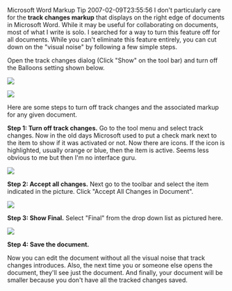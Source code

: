 Microsoft Word Markup Tip
2007-02-09T23:55:56
I don't particularly care for the **track changes markup** that displays on the right edge of documents in Microsoft Word. While it may be useful for collaborating on documents, most of what I write is solo. I searched for a way to turn this feature off for all documents. While you can't eliminate this feature entirely, you can cut down on the "visual noise" by following a few simple steps.

Open the track changes dialog (Click "Show" on the tool bar) and turn off the Balloons setting shown below.

![](/content/images/blog/WindowsLiveWriter/MicrosoftWordMarkupTip_102BB/word0%5B4%5D.png)

![](/content/images/blog/WindowsLiveWriter/MicrosoftWordMarkupTip_102BB/word%5B6%5D.png)

Here are some steps to turn off track changes and the associated markup for any given document.

**Step 1: Turn off track changes.** Go to the tool menu and select track changes. Now in the old days Microsoft used to put a check mark next to the item to show if it was activated or not. Now there are icons. If the icon is highlighted, usually orange or blue, then the item is active. Seems less obvious to me but then I'm no interface guru.

![](/content/images/blog/WindowsLiveWriter/MicrosoftWordMarkupTip_102BB/word1%5B6%5D.png)

**Step 2: Accept all changes.** Next go to the toolbar and select the item indicated in the picture. Click "Accept All Changes in Document".

![](/content/images/blog/WindowsLiveWriter/MicrosoftWordMarkupTip_102BB/word2%5B4%5D.png)

**Step 3: Show Final.** Select "Final" from the drop down list as pictured here.

![](/content/images/blog/WindowsLiveWriter/MicrosoftWordMarkupTip_102BB/word3%5B4%5D.png)

**Step 4: Save the document.**

Now you can edit the document without all the visual noise that track changes introduces. Also, the next time you or someone else opens the document, they'll see just the document. And finally, your document will be smaller because you don't have all the tracked changes saved.
